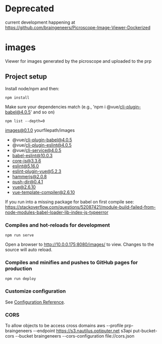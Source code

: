 # Deprecated
current development happening at https://github.com/braingeneers/Picroscope-Image-Viewer-Dockerized


# images
Viewer for images generated by the picroscope and uploaded to the prp

## Project setup
Install node/npm and then:
```
npm install
```
Make sure your dependencies match (e.g., 'npm i @vue/cli-plugin-babel@4.0.5' and so on)
```
npm list --depth=0
```

images@0.1.0 yourfilepath/images
* @vue/cli-plugin-babel@4.0.5
* @vue/cli-plugin-eslint@4.0.5
* @vue/cli-service@4.0.5
* babel-eslint@10.0.3
* core-js@3.3.6
* eslint@5.16.0
* eslint-plugin-vue@5.2.3
* hammerjs@2.0.8
* push-dir@0.4.1
* vue@2.6.10
* vue-template-compiler@2.6.10

If you run into a missing package for babel on first compile see: https://stackoverflow.com/questions/52087421/module-build-failed-from-node-modules-babel-loader-lib-index-js-typeerror

### Compiles and hot-reloads for development
```
npm run serve
```
Open a browser to http://10.0.0.175:8080/images/ to view. Changes to the source will auto reload.

### Compiles and minifies and pushes to GitHub pages for production
```
npm run deploy
```

### Customize configuration
See [Configuration Reference](https://cli.vuejs.org/config/).

### CORS
To allow objects to be access cross domains
aws --profile prp-braingeneers --endpoint https://s3.nautilus.optiputer.net s3api put-bucket-cors --bucket braingeneers --cors-configuration file://cors.json
